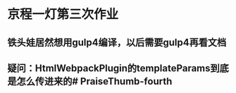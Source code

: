 # 京程一灯第三次作业

## 铁头娃居然想用gulp4编译，以后需要gulp4再看文档

## 疑问：HtmlWebpackPlugin的templateParams到底是怎么传进来的# PraiseThumb-fourth

